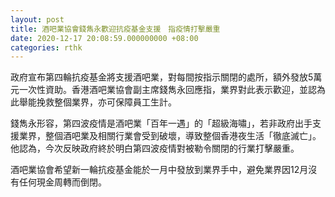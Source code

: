 ```yaml
---
layout: post
title: 酒吧業協會錢雋永歡迎抗疫基金支援　指疫情打擊嚴重
date: 2020-12-17 20:08:59.000000000 +08:00
categories: rthk
---
```


政府宣布第四輪抗疫基金將支援酒吧業，對每間按指示關閉的處所，額外發放5萬元一次性資助。香港酒吧業協會副主席錢雋永回應指，業界對此表示歡迎，並認為此舉能挽救整個業界，亦可保障員工生計。

錢雋永形容，第四波疫情是酒吧業「百年一遇」的「超級海嘯」，若非政府出手支援業界，整個酒吧業及相關行業會受到破壞，導致整個香港夜生活「徹底滅亡」。他認為，今次反映政府終於明白第四波疫情對被勒令關閉的行業打擊嚴重。

酒吧業協會希望新一輪抗疫基金能於一月中發放到業界手中，避免業界因12月沒有任何現金周轉而倒閉。
